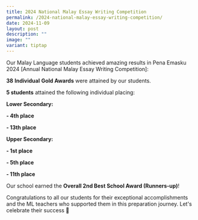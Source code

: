 ```yaml
---
title: 2024 National Malay Essay Writing Competition
permalink: /2024-national-malay-essay-writing-competition/
date: 2024-11-09
layout: post
description: ""
image: ""
variant: tiptap
---
```

<p>Our Malay Language students achieved amazing results in Pena Emasku 2024
[Annual National Malay Essay Writing Competition]:</p>
<p><strong>38</strong>  <strong>Individual</strong>  <strong>Gold Awards</strong> were
attained by our students.</p>
<p><strong>5 students</strong> attained the following individual placing:</p>
<p><strong>Lower Secondary:</strong>
</p>
<p><strong>- 4th place </strong>
</p>
<p><strong>- 13th place</strong>
</p>
<p><strong>Upper Secondary:</strong>
</p>
<p><strong>- 1st place</strong>
</p>
<p><strong>- 5th place</strong>
</p>
<p><strong>- 11th place</strong>
</p>
<p>Our school earned the <strong>Overall 2nd Best School Award (Runners-up)</strong>!</p>
<p>Congratulations to all our students for their exceptional accomplishments
and the ML teachers who supported them in this preparation journey. Let's
celebrate their success 🥳</p>